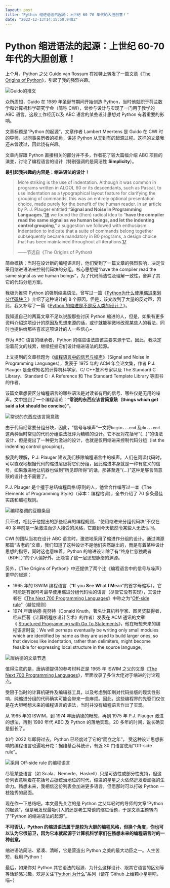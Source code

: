 ```yaml
---
layout: post
title: "Python 缩进语法的起源：上世纪 60-70 年代的大胆创意！"
date: "2022-12-13T14:15:58.948Z"
---
```

Python 缩进语法的起源：上世纪 60-70 年代的大胆创意！
=================================

上个月，Python 之父 Guido van Rossum 在推特上转发了一篇文章《[The Origins of Python](https://inference-review.com/article/the-origins-of-python)》，引起了我的强烈兴趣。

![Guido的推文](http://tva1.sinaimg.cn/large/68b02e3bgy1h8zp59nxw6j20ge05stab.jpg)

众所周知，Guido 在 1989 年圣诞节期间开始创造 Python，当时他就职于荷兰数学和计算机科学研究学会（简称 CWI），曾参与设计与实现了一门用于教学的 ABC 语言。这段工作经历以及 ABC 语言的某些设计思想对 Python 有着重要的影响。

文章标题是“Python 的起源”，文章作者 Lambert Meertens 是 Guido 在 CWI 时的导师，以同事亲历者的视角，讲述 Python 从无到有的起源过程。这样的文章我还未曾读过，因此饶有兴趣。

文章内容跟 Python 直接相关的部分并不多，作者花了较大篇幅介绍 ABC 项目的演变，讨论了编程语言的设计（特别强调的是简洁性 **Simplicity**）。

**最引起我兴趣的内容是：缩进语法的设计！**

> More striking is the use of indentation. Although it was common in programs written in ALGOL 60 or its descendants, such as Pascal, to use indentation as a typographical layout feature for clarifying the grouping of commands, this was an entirely optional presentation choice, made purely for the benefit of the human reader. In an article by P. J. Plauger entitled “**Signal and Noise in Programming Languages**,”[16](https://inference-review.com/article/the-origins-of-python#endnote-16) we found the (then) radical idea to “**have the compiler read the same signal as we human beings, and let the indenting control grouping**,” a suggestion we followed with enthusiasm. Indentation to indicate that a suite of commands belong together subsequently became mandatory in B0 programs, a design choice that has been maintained throughout all iterations.[17](https://inference-review.com/article/the-origins-of-python#endnote-17)
> 
> ——节选自《The Origins of Python》

简单概括：当时在设计新的编程语言时，他们受到了一篇文章的强烈影响，决定仅采用缩进语法来控制代码块的分组。核心思想是“have the compiler read the same signal as we human beings”，为了代码简洁性及理解一致性，舍弃了其它的代码分组方案。

我极为推崇 Python 的强制缩进语法，曾写过一篇《[Python为什么使用缩进来划分代码块？](https://mp.weixin.qq.com/s/byhJnKoKSDnhUNUE9WWopw)》介绍了这种设计的 8 个原因，但是，该文收到了大量的反对声，因此，我又补写了一篇《[Python 的缩进是不是反人类的设计？](https://mp.weixin.qq.com/s/pi1x6lT88dMmfUUqcVet-A)》。

我知道自己的两篇文章不足以说服那些讨厌 Python 缩进的人，但是，如果有更多资料介绍这项设计的原因及思想来源的话，或许就能稍微地改观某些人的看法，同时也提供给那些喜欢这项设计的人一些信心~

作为 ABC 语言的继承者，Python 的缩进语法应该主要来源于它。因此，我决定沿着前文的线索，继续挖掘它们设计缩进语法的起源。

上文提到的文章标题为《[编程语言中的信号与噪声](https://dl.acm.org/doi/10.1145/800181.810322)》（Signal and Noise in Programming Languages），发表于 1975 年的 ACM 年会论文集，作者 P.J. Plauger 是全球知名的计算机科学家、C/ C++技术专家以及 The Standard C Library、Standard C : A Reference 和 The Standard Template Library 等图书的作者。

该篇文章想要区分编程语言的哪些语法是对读者有用的信号、哪些仅是无用的噪声。文中提到了一个编程理论：“**常说的东西应该言简意赅（things which get said a lot should be concise）**”。

![常说的东西应该言简意赅](http://tva1.sinaimg.cn/large/68b02e3bgy1h902jpp61zj20e9049abc.jpg)

由于代码经常要分组分块，因此，“信号与噪声”一文将`begin...end` 及`do...end` 这两种当时常见的代码分组语法批评为糟糕的设计。它不反对花括号“{...}”的语法设计，但是提出了一种更为激进的设计，也就是仅用缩进来控制代码分组（let the indenting control grouping）。

按我的理解，P.J. Plauger 建议我们移除编程语言中的噪声。人们在阅读代码时，可以直观地根据代码的缩进层级将它们分组，因此缩进本身就是一种有意义的信号，如果激进地让机器也做到“所见即所得”的话，那甚至连“{...}”这种足够言简意赅的设计也不需要了。

P.J. Plauger 是个擅于总结编程风格/原则的人，他曾合作编写过一本《The Elements of Programming Style》（译本：编程格调），全书介绍了 70 多条最佳实践和编程规则。

![编程格调的豆瓣条目](http://tva1.sinaimg.cn/large/68b02e3bgy1h902xwk1hdj20j60fetbo.jpg)

只不过，相比于他提出的那些经典的编程规则，“使用缩进来分组代码块”不仅在 40 多年前是一条激进而少人接受的风格，它直到今天依然令某些人无法认同。

CWI 的团队当初在设计 ABC 语言时，激进地采用了缩进作分组的设计。通过溯源那篇“古老的”文章，我们知道了这种设计不是他们突然蹦出的，而是有着某种设计思想的指导，同时这也意味着，Python 的缩进设计除了有“终身仁慈独裁者（BDFL）”的个人偏好外，还隐含了这一层思想脉络的渊源。

另外，《The Origins of Python》中还提供了两个比《编程语言中的信号与噪声》更早的起源：

*   1965 年的 ISWIM 编程语言（“**I**f you **S**ee **W**hat **I** **M**ean”的首字母缩写）。它可能是有据可考最早使用缩进分组代码块的语言（尽管它没有实现），其设计者在《[The Next 700 Programming Languages](https://web.archive.org/web/20220323111045/https://www.cs.cmu.edu/~crary/819-f09/Landin66.pdf)》中称之为“[Off-side rule](https://en.wikipedia.org/wiki/Off-side_rule)”（越位规则）
*   1974 年唐纳德·克努特（Donald Knuth，著名计算机科学家、图灵奖获得者，经典巨著《计算机程序设计艺术》的作者）发表在 ACM 通讯的文章《 [Structured Programming with Go To Statements](https://doi.org/10.1145/356635.356640)》，他在畅想未来的编程语言时说：We will perhaps eventually be writing only small modules which are identified by name as they are used to build larger ones, so that devices like indentation, rather than delimiters, might become feasible for expressing local structure in the source language。

![唐纳德的文章节选](http://tva1.sinaimg.cn/large/68b02e3bgy1h907s87e8vj20dj090q5i.jpg)

值得注意的是，唐纳德提供的参考材料正是 1965 年 ISWIM 之父的文章《[The Next 700 Programming Languages](https://web.archive.org/web/20220323111045/https://www.cs.cmu.edu/~crary/819-f09/Landin66.pdf)》，里面收录了多位大佬对于缩进的讨论观点。

受限于当时的计算机硬件及编辑器工具，以及考虑到印刷对代码排版的现实性影响，纯缩进分组的代码确实可能会带来一些麻烦。因此，这些编程界的先驱们仅仅是在大胆畅想未来的编程语言的语法，当时并没有编程语言作出了实现。

从 1965 年的 ISWIM，到 1974 年唐纳德的畅想，再到 1975 年 P.J. Plauger 激进的想法，再到 1980 年代 ABC 及 Python 的落地实现。20 多年的时间，说长确实是挺长了。

如今 2022 年即将过去，Python 已经度过了它的“而立之年”， 受这种设计思想影响的编程语言也遍地开花：据维基百科统计，有近 30 门语言使用“Off-side rule”。

![采用 Off-side rule 的编程语言](http://tva1.sinaimg.cn/large/68b02e3bgy1h909ob1v0yj20le0lin2t.jpg)

尽管某些语言（如 Scala、Nemerle、Haskell）只是可选性或部分性支持，但这份列表意味着在花括号占据统治地位的时代，缩进的星星之火依然迸发着顽强的生命力。畅想未来，我相信这份列表会加进更多语言，但愿那时可以打破 Python 一枝独秀的局面。

现在作一下总结吧。本文最先关注的是 Python 之父年轻时的导师的文章“Python 的起源”，但是我发现最吸引人的还是老生常谈的缩进话题，于是文章主题转向了“Python 的缩进语法的起源”。

**不可否认，Python 的缩进语法属于是较为大胆的编程风格，但换个角度，你也可以认为它很前卫，因为它本就起源于计算机科学家们在畅想未来的编程语言时的一种创意。**

缩进语法简洁、紧凑、清晰，它是营造出 Python 之美的最大功臣之一。人生苦短，我用 Python！

最后，如果你对 Python 其它语法的起源、为什么这样设计、跟其它语言的区别等等话题感兴趣，欢迎关注“[Python 为什么](https://github.com/chinesehuazhou/python-whydo)”系列（请在 Github 上给颗小星星吧，喵~）